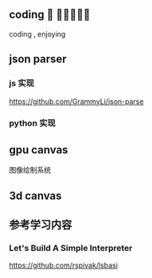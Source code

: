 ## coding 🍉 🍉🍉🍉🍉🍉

coding , enjoying

## json parser

### js 实现

https://github.com/GrammyLi/json-parse

### python 实现

## gpu canvas

图像绘制系统

## 3d canvas

## 参考学习内容

### Let's Build A Simple Interpreter

https://github.com/rspivak/lsbasi
